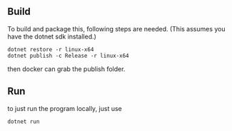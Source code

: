## Build

To build and package this, following steps are needed. (This assumes you have the dotnet sdk installed.)


```
dotnet restore -r linux-x64
dotnet publish -c Release -r linux-x64
```

then docker can grab the publish folder.

## Run

to just run the program locally, just use

```
dotnet run
```